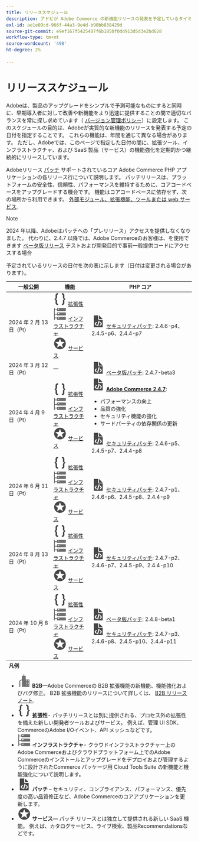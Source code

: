```yaml
---
title: リリーススケジュール
description: アドビが Adobe Commerce の新機能リリースの発表を予定しているタイミングを学びます。
exl-id: ae1e09cd-966f-44a3-9e4d-b90bb838429d
source-git-commit: e9ef167f5425407f6b1850f0dd913d5d3e2bd628
workflow-type: tm+mt
source-wordcount: '498'
ht-degree: 2%

---
```


# リリーススケジュール

Adobeは、製品のアップグレードをシンプルで予測可能なものにすると同時に、早期導入者に対して改善や新機能をより迅速に提供することの間で適切なバランスを常に探し求めています（ [バージョン管理ポリシー](versioning-policy.md)）に設定します。 このスケジュールの目的は、Adobeが実質的な新機能のリリースを発表する予定の日付を指定することです。 これらの機能は、年間を通じて異なる場合があります。 ただし、Adobeでは、このページで指定した日付の間に、拡張ツール、インフラストラクチャ、および SaaS 製品（サービス）の機能強化を定期的かつ継続的にリリースしています。

Adobeリリース [パッチ](versioning-policy.md#patch-release) サポートされているコア Adobe Commerce PHP アプリケーションの各リリース行について説明します。 パッチリリースは、プラットフォームの安全性、信頼性、パフォーマンスを維持するために、コアコードベースをアップグレードする機会です。 機能はコアコードベースに依存せず、次の場所から利用できます。 [外部モジュール、拡張機能、ツールまたは web サービス](versioning-policy.md#extensibility-infrastructure-and-services-release).

>[!NOTE]
>
>2024 年以降、Adobeはパッチへの「プレリリース」アクセスを提供しなくなりました。 代わりに、2.4.7 以降では、Adobe Commerceのお客様は、を使用できます [ベータ版リリース](beta.md) テストおよび開発目的で事前一般提供コードにアクセスする場合

予定されているリリースの日付を次の表に示します（日付は変更される場合があります）。

<table>
<thead>
  <tr>
    <th>一般公開</th>
    <th>機能</th>
    <th>PHP コア</th>
  </tr>
</thead>
<tfoot>
   <tr>
      <td colspan="3"><strong>凡例</strong>
         <ul>
           <li><strong><img alt="B2B 機能アイコン" src="../assets/icons/enterprise.svg"></img> B2B</strong>—Adobe Commerceの B2B 拡張機能の新機能、機能強化およびバグ修正。 B2B 拡張機能のリリースについて詳しくは、 <a href="https://experienceleague.adobe.com/docs/commerce-admin/b2b/release-notes.html">B2B リリースノート</a>.</li>
            <li><strong><img alt="拡張機能アイコン" src="../assets/icons/brackets.svg"></img> 拡張性</strong>- パッチリリースとは別に提供される、プロセス外の拡張性を備えた新しい開発者ツールおよびサービス。 例えば、管理 UI SDK、CommerceのAdobe I/Oイベント、API メッシュなどです。</li>
            <li><strong><img alt="インフラストラクチャ機能アイコン" src="../assets/icons/servers.svg"></img> インフラストラクチャ</strong>- クラウドインフラストラクチャー上のAdobe Commerceおよびクラウドプラットフォーム上でのAdobe Commerceのインストールとアップグレードをデプロイおよび管理するように設計されたCommerce パッケージ用 Cloud Tools Suite の新機能と機能強化について説明します。</li>
            <li><strong><img alt="パッチリリースアイコン" src="../assets/icons/file-code.svg"></img> パッチ</strong> – セキュリティ、コンプライアンス、パフォーマンス、優先度の高い品質修正など、Adobe Commerceのコアアプリケーションを更新します。</li>
            <li><strong><img alt="サービス機能アイコン" src="../assets/icons/feature.svg"></img> サービス</strong>— パッチ リリースとは独立して提供される新しい SaaS 機能。 例えば、カタログサービス、ライブ検索、製品Recommendationsなどです。</li>
         </ul>
      </td>
   </tr>
</tfoot>
<tbody>
  <tr>
    <td>2024 年 2 月 13 日（Pt）</td>
    <td><img alt="拡張機能アイコン" src="../assets/icons/brackets.svg"></img> <a href="https://developer.adobe.com/commerce/extensibility/">拡張性</a><br><img alt="インフラストラクチャ機能アイコン" src="../assets/icons/servers.svg"></img> <a href="https://experienceleague.adobe.com/docs/commerce-cloud-service/user-guide/release-notes/cloud-tools-suite.html">インフラストラクチャ</a><br><img alt="サービス機能アイコン" src="../assets/icons/feature.svg"></img> <a href="https://experienceleague.adobe.com/docs/commerce-merchant-services/user-guides/release-information/release-notes-all.html">サービス</a></td>
    <td><img alt="パッチリリースアイコン" src="../assets/icons/file-code.svg"></img> <a href="release-notes/security/overview.md">セキュリティパッチ</a>: 2.4.6-p4、2.4.5-p6、2.4.4-p7</td>
  </tr>
  <tr>
    <td>2024 年 3 月 12 日（Pt）</td>
    <td>—</td>
    <td><img alt="パッチリリースアイコン" src="../assets/icons/file-code.svg"></img> <a href="release-notes/commerce/overview.md">ベータ版パッチ</a>: 2.4.7-beta3</td>
  </tr>
  <tr>
    <td>2024 年 4 月 9 日（Pt）</td>
    <td><img alt="拡張機能アイコン" src="../assets/icons/brackets.svg"></img> <a href="https://developer.adobe.com/commerce/extensibility/">拡張性</a><br><img alt="インフラストラクチャ機能アイコン" src="../assets/icons/servers.svg"></img> <a href="https://experienceleague.adobe.com/docs/commerce-cloud-service/user-guide/release-notes/cloud-tools-suite.html">インフラストラクチャ</a><br><img alt="サービス機能アイコン" src="../assets/icons/feature.svg"></img> <a href="https://experienceleague.adobe.com/docs/commerce-merchant-services/user-guides/release-information/release-notes-all.html">サービス</a></td>
    <td><img alt="パッチリリースアイコン" src="../assets/icons/file-code.svg"></img> <a href="release-notes/commerce/overview.md"><strong>Adobe Commerce 2.4.7</a></strong>:<ul><li>パフォーマンスの向上</li><li>品質の強化</li><li>セキュリティ機能の強化</li><li>サードパーティの依存関係の更新</li></ul><img alt="パッチリリースアイコン" src="../assets/icons/file-code.svg"></img> <a href="release-notes/security/overview.md">セキュリティパッチ</a>: 2.4.6-p5、2.4.5-p7、2.4.4-p8</td>
  </tr>
  <tr>
    <td>2024 年 6 月 11 日（Pt）</td>
    <td><img alt="拡張機能アイコン" src="../assets/icons/brackets.svg"></img> <a href="https://developer.adobe.com/commerce/extensibility/">拡張性</a><br><img alt="インフラストラクチャ機能アイコン" src="../assets/icons/servers.svg"></img> <a href="https://experienceleague.adobe.com/docs/commerce-cloud-service/user-guide/release-notes/cloud-tools-suite.html">インフラストラクチャ</a><br><img alt="サービス機能アイコン" src="../assets/icons/feature.svg"></img> <a href="https://experienceleague.adobe.com/docs/commerce-merchant-services/user-guides/release-information/release-notes-all.html">サービス</a></td>
    <td><img alt="パッチリリースアイコン" src="../assets/icons/file-code.svg"></img> <a href="release-notes/security/overview.md">セキュリティパッチ</a>: 2.4.7-p1、2.4.6-p6、2.4.5-p8、2.4.4-p9</td>
  </tr>
  <tr>
    <td>2024 年 8 月 13 日（Pt）</td>
    <td><img alt="拡張機能アイコン" src="../assets/icons/brackets.svg"></img> <a href="https://developer.adobe.com/commerce/extensibility/">拡張性</a><br><img alt="インフラストラクチャ機能アイコン" src="../assets/icons/servers.svg"></img> <a href="https://experienceleague.adobe.com/docs/commerce-cloud-service/user-guide/release-notes/cloud-tools-suite.html">インフラストラクチャ</a><br><img alt="サービス機能アイコン" src="../assets/icons/feature.svg"></img> <a href="https://experienceleague.adobe.com/docs/commerce-merchant-services/user-guides/release-information/release-notes-all.html">サービス</a></td>
    <td><img alt="パッチリリースアイコン" src="../assets/icons/file-code.svg"></img> <a href="release-notes/security/overview.md">セキュリティパッチ</a>: 2.4.7-p2、2.4.6-p7、2.4.5-p9、2.4.4-p10</td>
  </tr>
  <tr>
    <td>2024 年 10 月 8 日（Pt）</td>
    <td><img alt="拡張機能アイコン" src="../assets/icons/brackets.svg"></img> <a href="https://developer.adobe.com/commerce/extensibility/">拡張性</a><br><img alt="インフラストラクチャ機能アイコン" src="../assets/icons/servers.svg"></img> <a href="https://experienceleague.adobe.com/docs/commerce-cloud-service/user-guide/release-notes/cloud-tools-suite.html">インフラストラクチャ</a><br><img alt="サービス機能アイコン" src="../assets/icons/feature.svg"></img> <a href="https://experienceleague.adobe.com/docs/commerce-merchant-services/user-guides/release-information/release-notes-all.html">サービス</a></td>
    <td><img alt="パッチリリースアイコン" src="../assets/icons/file-code.svg"></img> <a href="release-notes/commerce/overview.md">ベータ版パッチ</a>: 2.4.8-beta1<br><img alt="パッチリリースアイコン" src="../assets/icons/file-code.svg"></img> <a href="release-notes/security/overview.md">セキュリティパッチ</a>: 2.4.7-p3、2.4.6-p8、2.4.5-p10、2.4.4-p11</td>
  </tr>
</tbody>
</table>
